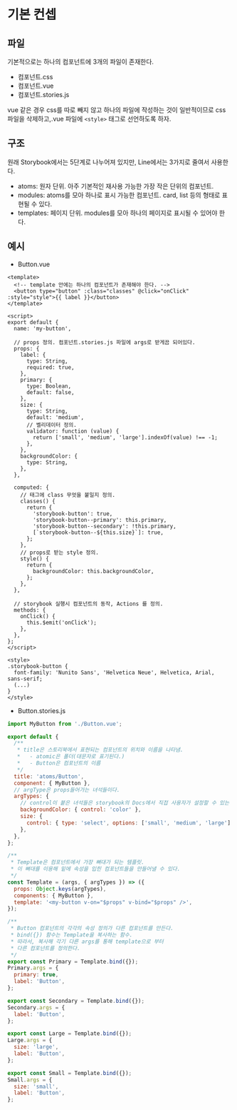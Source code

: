 # 기본 컨셉

## 파일

기본적으로는 하나의 컴포넌트에 3개의 파일이 존재한다.

- 컴포넌트.css
- 컴포넌트.vue
- 컴포넌트.stories.js

vue 같은 경우 css를 따로 빼지 않고 하나의 파일에 작성하는 것이 일반적이므로 css 파일을 삭제하고,.vue 파일에 `<style>` 태그로 선언하도록 하자.

## 구조

원래 Storybook에서는 5단계로 나누어져 있지만, Line에서는 3가지로 줄여서 사용한다.

- atoms: 원자 단위. 아주 기본적인 재사용 가능한 가장 작은 단위의 컴포넌트.
- modules: atoms를 모아 하나로 표시 가능한 컴포넌트. card, list 등의 형태로 표현될 수 있다.
- templates: 페이지 단위. modules를 모아 하나의 페이지로 표시될 수 있어야 한다.

## 예시

- Button.vue

```vue
<template>
  <!-- template 안에는 하나의 컴포넌트가 존재해야 한다. -->
  <button type="button" :class="classes" @click="onClick" :style="style">{{ label }}</button>
</template>

<script>
export default {
  name: 'my-button',

  // props 정의. 컴포넌트.stories.js 파일에 args로 받게끔 되어있다.
  props: {
    label: {
      type: String,
      required: true,
    },
    primary: {
      type: Boolean,
      default: false,
    },
    size: {
      type: String,
      default: 'medium',
      // 벨리데이터 정의.
      validator: function (value) {
        return ['small', 'medium', 'large'].indexOf(value) !== -1;
      },
    },
    backgroundColor: {
      type: String,
    },
  },

  computed: {
    // 태그에 class 무엇을 붙일지 정의.
    classes() {
      return {
        'storybook-button': true,
        'storybook-button--primary': this.primary,
        'storybook-button--secondary': !this.primary,
        [`storybook-button--${this.size}`]: true,
      };
    },
    // props로 받는 style 정의.
    style() {
      return {
        backgroundColor: this.backgroundColor,
      };
    },
  },

  // storybook 실행시 컴포넌트의 동작, Actions 를 정의.
  methods: {
    onClick() {
      this.$emit('onClick');
    },
  },
};
</script>

<style>
.storybook-button {
  font-family: 'Nunito Sans', 'Helvetica Neue', Helvetica, Arial, sans-serif;
  (...)
}
</style>
```

- Button.stories.js

```js
import MyButton from './Button.vue';

export default {
  /**
   * title은 스토리북에서 표현되는 컴포넌트의 위치와 이름을 나타냄.
   *   - atomic은 폴더(대문자로 표기된다.)
   *   - Button은 컴포넌트의 이름
   */
  title: 'atoms/Button',
  component: { MyButton },
  // argType은 props들어가는 녀석들이다.
  argTypes: {
    // control이 붙은 녀석들은 storybook의 Docs에서 직접 사용자가 설정할 수 있는 옵션을 주는 것.
    backgroundColor: { control: 'color' },
    size: {
      control: { type: 'select', options: ['small', 'medium', 'large'] },
    },
  },
};

/**
 * Template은 컴포넌트에서 가장 뼈대가 되는 템플릿.
 * 이 뼈대를 이용해 밑에 속성을 입힌 컴포넌트들을 만들어낼 수 있다.
 */
const Template = (args, { argTypes }) => ({
  props: Object.keys(argTypes),
  components: { MyButton },
  template: '<my-button v-on="$props" v-bind="$props" />',
});

/**
 * Button 컴포넌트의 각각의 속성 정의가 다른 컴포넌트를 만든다.
 * bind({}) 함수는 Template을 복사하는 함수.
 * 따라서, 복사해 각기 다른 args를 통해 template으로 부터
 * 다른 컴포넌트를 정의한다.
 */
export const Primary = Template.bind({});
Primary.args = {
  primary: true,
  label: 'Button',
};

export const Secondary = Template.bind({});
Secondary.args = {
  label: 'Button',
};

export const Large = Template.bind({});
Large.args = {
  size: 'large',
  label: 'Button',
};

export const Small = Template.bind({});
Small.args = {
  size: 'small',
  label: 'Button',
};
```
